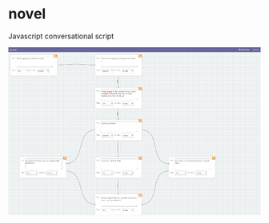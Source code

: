 # novel

Javascript conversational script

![Novel](https://raw.githubusercontent.com/dakoctba/novel/master/novel.png)
